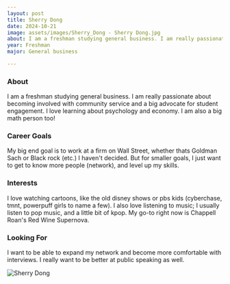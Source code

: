 ```yaml
---
layout: post
title: Sherry Dong 
date: 2024-10-21
image: assets/images/Sherry_Dong - Sherry Dong.jpg
about: I am a freshman studying general business. I am really passionate about becoming involved with community service and a big advocate for student engagement. I love learning about psychology and economy. I am also a big math person too!
year: Freshman
major: General business

---
```


### About

I am a freshman studying general business. I am really passionate about becoming involved with community service and a big advocate for student engagement. I love learning about psychology and economy. I am also a big math person too!

### Career Goals

My big end goal is to work at a firm on Wall Street, whether thats Goldman Sach or Black rock (etc.) I haven't decided. But for smaller goals, I just want to get to know more people (network), and level up my skills.

### Interests

I love watching cartoons, like the old disney shows or pbs kids (cyberchase, tmnt, powerpuff girls to name a few). I also love listening to music; I usually listen to pop music, and a little bit of kpop. My go-to right now is Chappell Roan's Red Wine Supernova.

### Looking For

I want to be able to expand my network and become more comfortable with interviews. I really want to be better at public speaking as well.

<div class="text-center my-5">
    <img src="https://sase-drexel.github.io/mentorship-2024/assets/images/Sherry_Dong - Sherry Dong.jpg" alt="Sherry Dong" class="rounded post-img" />
</div>
